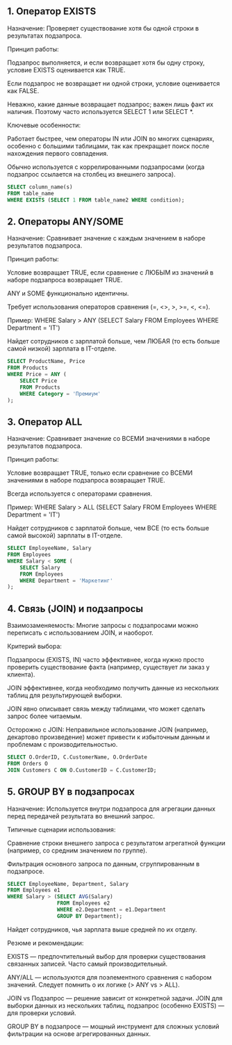 ## 1. Оператор EXISTS

Назначение: Проверяет существование хотя бы одной строки в результатах подзапроса.

Принцип работы:

Подзапрос выполняется, и если возвращает хотя бы одну строку, условие EXISTS оценивается как TRUE.

Если подзапрос не возвращает ни одной строки, условие оценивается как FALSE.

Неважно, какие данные возвращает подзапрос; важен лишь факт их наличия. Поэтому часто используется SELECT 1 или SELECT *.

Ключевые особенности:

Работает быстрее, чем операторы IN или JOIN во многих сценариях, особенно с большими таблицами, так как прекращает поиск после нахождения первого совпадения.

Обычно используется с коррелированными подзапросами (когда подзапрос ссылается на столбец из внешнего запроса).

```sql
SELECT column_name(s)
FROM table_name
WHERE EXISTS (SELECT 1 FROM table_name2 WHERE condition);
```
## 2. Операторы ANY/SOME

Назначение: Сравнивает значение с каждым значением в наборе результатов подзапроса.

Принцип работы:

Условие возвращает TRUE, если сравнение с ЛЮБЫМ из значений в наборе подзапроса возвращает TRUE.

ANY и SOME функционально идентичны.

Требует использования операторов сравнения (=, <>, >, >=, <, <=).

Пример: WHERE Salary > ANY (SELECT Salary FROM Employees WHERE Department = 'IT')

Найдет сотрудников с зарплатой больше, чем ЛЮБАЯ (то есть больше самой низкой) зарплата в IT-отделе.

```sql
SELECT ProductName, Price
FROM Products
WHERE Price = ANY (
    SELECT Price 
    FROM Products 
    WHERE Category = 'Премиум'
);
```

## 3. Оператор ALL

Назначение: Сравнивает значение со ВСЕМИ значениями в наборе результатов подзапроса.

Принцип работы:

Условие возвращает TRUE, только если сравнение со ВСЕМИ значениями в наборе подзапроса возвращает TRUE.

Всегда используется с операторами сравнения.

Пример: WHERE Salary > ALL (SELECT Salary FROM Employees WHERE Department = 'IT')

Найдет сотрудников с зарплатой больше, чем ВСЕ (то есть больше самой высокой) зарплаты в IT-отделе.

```sql
SELECT EmployeeName, Salary
FROM Employees
WHERE Salary < SOME (
    SELECT Salary 
    FROM Employees 
    WHERE Department = 'Маркетинг'
);
``` 

## 4. Связь (JOIN) и подзапросы

Взаимозаменяемость: Многие запросы с подзапросами можно переписать с использованием JOIN, и наоборот.

Критерий выбора:

Подзапросы (EXISTS, IN) часто эффективнее, когда нужно просто проверить существование факта (например, существует ли заказ у клиента).

JOIN эффективнее, когда необходимо получить данные из нескольких таблиц для результирующей выборки.

JOIN явно описывает связь между таблицами, что может сделать запрос более читаемым.

Осторожно с JOIN: Неправильное использование JOIN (например, декартово произведение) может привести к избыточным данным и проблемам с производительностью.

```sql
SELECT O.OrderID, C.CustomerName, O.OrderDate
FROM Orders O
JOIN Customers C ON O.CustomerID = C.CustomerID;
```

## 5. GROUP BY в подзапросах

Назначение: Используется внутри подзапроса для агрегации данных перед передачей результата во внешний запрос.

Типичные сценарии использования:

Сравнение строки внешнего запроса с результатом агрегатной функции (например, со средним значением по группе).

Фильтрация основного запроса по данным, сгруппированным в подзапросе.

```sql
SELECT EmployeeName, Department, Salary
FROM Employees e1
WHERE Salary > (SELECT AVG(Salary)
                FROM Employees e2
                WHERE e2.Department = e1.Department
                GROUP BY Department);
```
Найдет сотрудников, чья зарплата выше средней по их отделу.

Резюме и рекомендации:

EXISTS — предпочтительный выбор для проверки существования связанных записей. Часто самый производительный.

ANY/ALL — используются для поэлементного сравнения с набором значений. Следует помнить о их логике (> ANY vs > ALL).

JOIN vs Подзапрос — решение зависит от конкретной задачи. JOIN для выборки данных из нескольких таблиц, подзапрос (особенно EXISTS) — для проверки условий.

GROUP BY в подзапросе — мощный инструмент для сложных условий фильтрации на основе агрегированных данных.